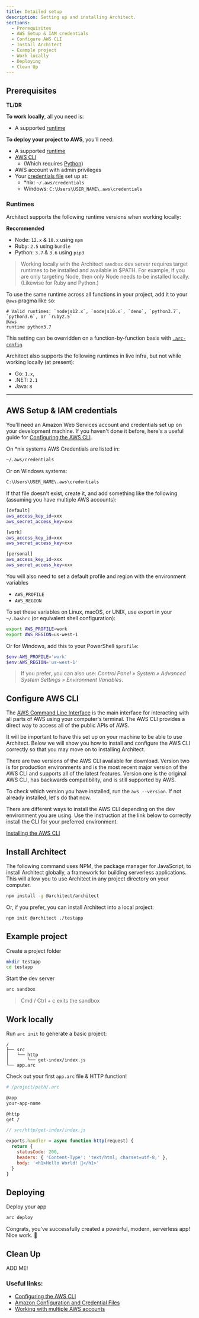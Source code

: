 ```yaml
---
title: Detailed setup
description: Setting up and installing Architect.
sections:
  - Prerequisites
  - AWS Setup & IAM credentials
  - Configure AWS CLI
  - Install Architect
  - Example project
  - Work locally
  - Deploying
  - Clean Up
---
```


## Prerequisites

**TL/DR**

**To work locally**, all you need is:

- A supported [runtime](#runtimes)

**To deploy your project to AWS**, you'll need:

- A supported [runtime](#runtimes)
- [AWS CLI](https://docs.aws.amazon.com/cli/latest/userguide/cli-chap-configure.html)
  - (Which requires [Python](https://www.python.org/downloads/))
- AWS account with admin privileges
- Your [credentials file](#local-credentials-file) set up at:
  - \*nix: `~/.aws/credentials`
  - Windows: `C:\Users\USER_NAME\.aws\credentials`


### Runtimes

Architect supports the following runtime versions when working locally:

**Recommended**

- Node: `12.x` & `10.x` using `npm`
- Ruby: `2.5` using `bundle`
- Python: `3.7` & `3.6` using `pip3`

> Working locally with the Architect `sandbox` dev server requires target runtimes to be installed and available in $PATH. For example, if you are only targeting Node, then only Node needs to be installed locally. (Likewise for Ruby and Python.)

To use the same runtime across all functions in your project, add it to your `@aws` pragma like so:

```
# Valid runtimes: `nodejs12.x`, `nodejs10.x`, `deno`, `python3.7`, `python3.6`, or `ruby2.5`
@aws
runtime python3.7
```

This setting can be overridden on a function-by-function basis with [`.arc-config`](/en/reference/architect-manifest-and-config/function-config-file).

Architect also supports the following runtimes in live infra, but not while working locally (at present):
- Go: `1.x`,
- .NET: `2.1`
- Java: `8`

---

## AWS Setup & IAM credentials

You'll need an Amazon Web Services account and credentials set up on your development machine. If you haven't done it before, here's a useful guide for [Configuring the AWS CLI](https://docs.aws.amazon.com/cli/latest/userguide/cli-chap-getting-started.html).

On \*nix systems AWS Credentials are listed in:

```bash
~/.aws/credentials
```

Or on Windows systems:

```bash
C:\Users\USER_NAME\.aws\credentials
```

If that file doesn't exist, create it, and add something like the following (assuming you have multiple AWS accounts):

```bash
[default]
aws_access_key_id=xxx
aws_secret_access_key=xxx

[work]
aws_access_key_id=xxx
aws_secret_access_key=xxx

[personal]
aws_access_key_id=xxx
aws_secret_access_key=xxx
```

You will also need to set a default profile and region with the environment variables 

- `AWS_PROFILE`
- `AWS_REGION`

To set these variables on Linux, macOS, or UNIX, use export in your `~/.bashrc` (or equivalent shell configuration):

```bash
export AWS_PROFILE=work
export AWS_REGION=us-west-1
```

Or for Windows, add this to your PowerShell `$profile`:

```powershell
$env:AWS_PROFILE='work'
$env:AWS_REGION='us-west-1'
```

> If you prefer, you can also use: *Control Panel » System » Advanced System Settings » Environment Variables*.

## Configure AWS CLI

The [AWS Command Line Interface](https://docs.aws.amazon.com/cli/) is the main interface for interacting with all parts of AWS using your computer's terminal. The AWS CLI provides a direct way to access all of the public APIs of AWS. 

It will be important to have this set up on your machine to be able to use Architect. Below we will show you how to install and configure the AWS CLI correctly so that you may move on to installing Architect.

There are two versions of the AWS CLI available for download. Version two is for production environments and is the most recent major version of the AWS CLI and supports all of the latest features. Version one is the original AWS CLI, has backwards compatibility, and is still supported by AWS.

To check which version you have installed, run the `aws --version`. If not already installed, let's do that now.

There are different ways to install the AWS CLI depending on the dev environment you are using. Use the instruction at the link below to correctly install the CLI for your preferred environment.

[Installing the AWS CLI](https://docs.aws.amazon.com/cli/latest/userguide/install-cliv2.html)

## Install Architect

The following command uses NPM, the package manager for JavaScript, to install Architect globally, a framework for building serverless applications. This will allow you to use Architect in any project directory on your computer.

```bash
npm install -g @architect/architect
```

Or, if you prefer, you can install Architect into a local project:

```bash
npm init @architect ./testapp
```

## Example project

Create a project folder

```bash
mkdir testapp
cd testapp
```
Start the dev server

```bash
arc sandbox
```
> Cmd / Ctrl + c exits the sandbox

## Work locally

Run `arc init` to generate a basic project:

```
/
├── src
│   └── http
│       └── get-index/index.js
└── app.arc
```

Check out your first `app.arc` file & HTTP function!

```bash
# /project/path/.arc

@app
your-app-name

@http
get /
```

```javascript
// src/http/get-index/index.js

exports.handler = async function http(request) {
  return {
    statusCode: 200,
    headers: { 'Content-Type': 'text/html; charset=utf-8;' },
    body: '<h1>Hello World! 🎉</h1>'
  }
}
```

## Deploying

Deploy your app

```bash
arc deploy
```

Congrats, you've successfully created a powerful, modern, serverless app! Nice work. 💖

## Clean Up

ADD ME!

### Useful links:

- [Configuring the AWS CLI](https://docs.aws.amazon.com/cli/latest/userguide/cli-chap-getting-started.html)
- [Amazon Configuration and Credential Files](https://docs.aws.amazon.com/cli/latest/userguide/cli-config-files.html)
- [Working with multiple AWS accounts](/guides/multiple-aws-accounts)